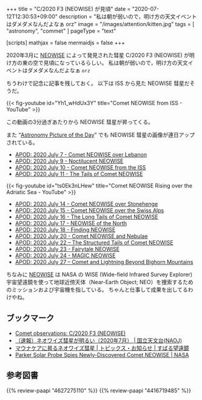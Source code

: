 +++
title = "C/2020 F3 (NEOWISE) が見頃"
date =  "2020-07-12T12:30:53+09:00"
description = "私は朝が弱いので，明け方の天文イベントはダメダメなんだよなぁ orz"
image = "/images/attention/kitten.jpg"
tags = [ "astronomy", "commet" ]
pageType = "text"

[scripts]
  mathjax = false
  mermaidjs = false
+++

2020年3月に [NEOWISE] によって発見された彗星 C/2020 F3 (NEOWISE) が明け方の東の空で見頃になっているらしい。
私は朝が弱いので，明け方の天文イベントはダメダメなんだよなぁ `orz`

ちうわけで記念に記事を残しておく。
以下は ISS から見た NEOWISE 彗星だそうだ。

{{< fig-youtube id="Yh1_wHdUx3Y" title="Comet NEOWISE from ISS - YouTube" >}}

この動画の3分過ぎあたりから NEOWISE 彗星が昇ってくる。

また “[Astronomy Picture of the Day](https://apod.nasa.gov/apod/)” でも NEOWISE 彗星の画像が連日アップされている。

- [APOD: 2020 July 7 - Comet NEOWISE over Lebanon](https://apod.nasa.gov/apod/ap200707.html)
- [APOD: 2020 July 9 - Noctilucent NEOWISE](https://apod.nasa.gov/apod/ap200709.html)
- [APOD: 2020 July 10 - Comet NEOWISE from the ISS](https://apod.nasa.gov/apod/ap200710.html)
- [APOD: 2020 July 11 - The Tails of Comet NEOWISE](https://apod.nasa.gov/apod/ap200711.html)

{{< fig-youtube id="ts0Ek3nLHew" title="Comet NEOWISE Rising over the Adriatic Sea - YouTube" >}} <!-- APOD: 2020 July 13 -->

- [APOD: 2020 July 14 - Comet NEOWISE over Stonehenge](https://apod.nasa.gov/apod/ap200714.html)
- [APOD: 2020 July 15 - Comet NEOWISE over the Swiss Alps](https://apod.nasa.gov/apod/ap200715.html)
- [APOD: 2020 July 16 - The Long Tails of Comet NEOWISE](https://apod.nasa.gov/apod/ap200716.html)
- [APOD: 2020 July 17 - NEOWISE of the North](https://apod.nasa.gov/apod/ap200717.html)
- [APOD: 2020 July 18 - Finding NEOWISE](https://apod.nasa.gov/apod/ap200718.html)
- [APOD: 2020 July 20 - Comet NEOWISE and Nebulae](https://apod.nasa.gov/apod/ap200720.html)
- [APOD: 2020 July 22 – The Structured Tails of Comet NEOWISE](https://apod.nasa.gov/apod/ap200722.html)
- [APOD: 2020 July 23 - Fairytale NEOWISE](https://apod.nasa.gov/apod/ap200723.html)
- [APOD: 2020 July 24 - MAGIC NEOWISE](https://apod.nasa.gov/apod/ap200724.html)
- [APOD: 2020 July 27 – Comet and Lightning Beyond Bighorn Mountains](https://apod.nasa.gov/apod/ap200727.html)

ちなみに [NEOWISE] は NASA の WISE (Wide-field Infrared Survey Explorer) 宇宙望遠鏡を使って地球近傍天体（Near-Earth Object; NEO）を捜索するためのミッションおよび宇宙機を指している。
ちゃんと仕事して成果を出してるわけやね。

## ブックマーク

- [Comet observations: C/2020 F3 (NEOWISE)](https://lesia.obspm.fr/comets/lib/display-obs1.php?Num=22142)
- [（速報）ネオワイズ彗星が明るい（2020年7月） | 国立天文台(NAOJ)](https://www.nao.ac.jp/astro/sky/2020/07-topics05.html)
- [マウナケアに昇るネオワイズ彗星 | トピックス・お知らせ | すばる望遠鏡](https://subarutelescope.org/jp/news/topics/2020/07/08/2870.html)
- [Parker Solar Probe Spies Newly-Discovered Comet NEOWISE | NASA](https://www.nasa.gov/feature/goddard/2020/nasa-s-parker-solar-probe-spies-newly-discovered-comet-neowise/)

[NEOWISE]: https://www.nasa.gov/mission_pages/neowise/main/ "NEOWISE | NASA"

## 参考図書

{{% review-paapi "4627275110" %}} <!-- 天体物理学 -->
{{% review-paapi "4416719485" %}} <!-- 天文年鑑 2020年版 -->
